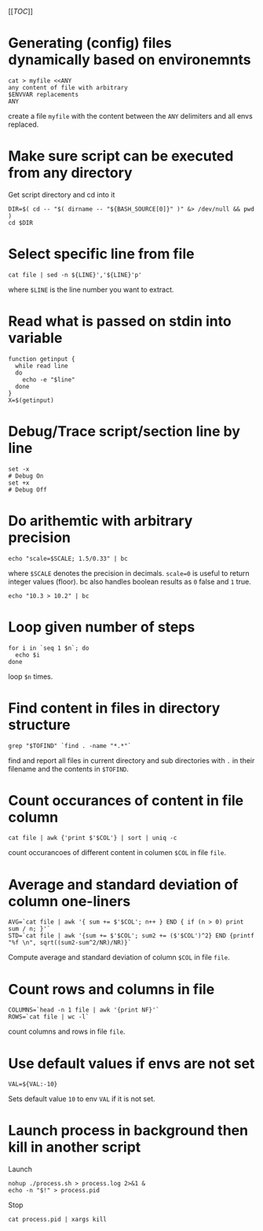 
[[_TOC_]]

# Generating (config) files dynamically based on environemnts
```
cat > myfile <<ANY
any content of file with arbitrary
$ENVVAR replacements
ANY
```
create a file `myfile` with the content between
the `ANY` delimiters and all envs replaced. 

# Make sure script can be executed from any directory
Get script directory and cd into it
```
DIR=$( cd -- "$( dirname -- "${BASH_SOURCE[0]}" )" &> /dev/null && pwd )
cd $DIR
```

# Select specific line from file
```
cat file | sed -n ${LINE}','${LINE}'p'
```
where `$LINE` is the line number you want to
extract.

# Read what is passed on stdin into variable
```
function getinput {
  while read line
  do
    echo -e "$line"
  done
}
X=$(getinput)
``` 

# Debug/Trace script/section line by line
```
set -x
# Debug On
set +x
# Debug Off
```

# Do arithemtic with arbitrary precision
```
echo "scale=$SCALE; 1.5/0.33" | bc
```
where `$SCALE` denotes the precision in decimals.
`scale=0` is useful to return integer values (floor).
bc also handles boolean results as `0` false and `1`
true.
```
echo "10.3 > 10.2" | bc
```

# Loop given number of steps
```
for i in `seq 1 $n`; do
  echo $i
done
```
loop `$n` times.

# Find content in files in directory structure
```
grep "$TOFIND" `find . -name "*.*"` 
```
find and report all files in current directory and sub directories
with `.` in their filename and the
contents in `$TOFIND`. 

# Count occurances of content in file column
```
cat file | awk {'print $'$COL'} | sort | uniq -c
```
count occurancoes of different content in columen `$COL`
in file `file`.

# Average and standard deviation of column one-liners
```
AVG=`cat file | awk '{ sum += $'$COL'; n++ } END { if (n > 0) print sum / n; }'`
STD=`cat file | awk '{sum += $'$COL'; sum2 += ($'$COL')^2} END {printf "%f \n", sqrt((sum2-sum^2/NR)/NR)}`
```
Compute average and standard deviation of column `$COL` in file `file`.

# Count rows and columns in file
```
COLUMNS=`head -n 1 file | awk '{print NF}'`
ROWS=`cat file | wc -l`
```
count columns and rows in file `file`.

# Use default values if envs are not set
```
VAL=${VAL:-10}
``` 
Sets default value `10` to env `VAL` if it is not set.

# Launch process in background then kill in another script
Launch
```
nohup ./process.sh > process.log 2>&1 &
echo -n "$!" > process.pid
```
Stop
```
cat process.pid | xargs kill
```

